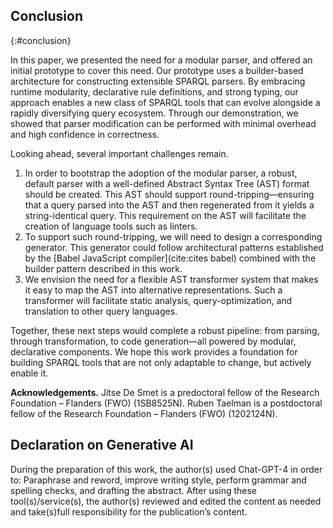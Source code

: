 ## Conclusion
{:#conclusion}

In this paper, we presented the need for a modular parser, and offered an initial prototype to cover this need.
Our prototype uses a builder-based architecture for constructing extensible SPARQL parsers.
By embracing runtime modularity, declarative rule definitions, and strong typing,
our approach enables a new class of SPARQL tools that can evolve alongside a rapidly diversifying query ecosystem.
Through our demonstration, we showed that parser modification can be performed with minimal overhead and high confidence in correctness.

Looking ahead, several important challenges remain.

1. In order to bootstrap the adoption of the modular parser, a robust, default parser with a well-defined Abstract Syntax Tree (AST) format should be created.
This AST should support round-tripping—ensuring that a query parsed into the AST and then regenerated from it yields a string-identical query.
This requirement on the AST will facilitate the creation of language tools such as linters. 
2. To support such round-tripping, we will need to design a corresponding generator.
This generator could follow architectural patterns established by the [Babel JavaScript compiler](cite:cites babel) combined with the builder pattern described in this work. 
3. We envision the need for a flexible AST transformer system that makes it easy to map the AST into alternative representations.
Such a transformer will facilitate static analysis, query-optimization, and translation to other query languages.

Together, these next steps would complete a robust pipeline:
from parsing, through transformation, to code generation—all powered by modular, declarative components.
We hope this work provides a foundation for building SPARQL tools that are not only adaptable to change, but actively enable it.

**Acknowledgements.** Jitse De Smet is a predoctoral fellow of the Research Foundation – Flanders (FWO) (1SB8525N).
Ruben Taelman is a postdoctoral fellow of the Research Foundation – Flanders (FWO) (1202124N).


## Declaration on Generative AI

During the preparation of this work, the author(s) used Chat-GPT-4 in order to:
Paraphrase and reword, improve writing style, perform grammar and spelling checks, and drafting the abstract.
After using these tool(s)/service(s), the author(s) reviewed and
edited the content as needed and take(s)full responsibility for the publication’s content.